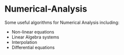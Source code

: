 # Numerical-Analysis

Some useful algorithms for Numerical Analysis including:
- Non-linear equations
- Linear Algebra systems
- Interpolation
- Differential equations
